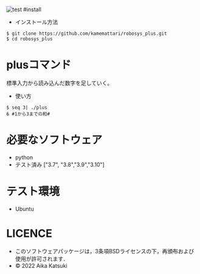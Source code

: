 ![test](https://github.com/kamemattari/robosys_plus/actions/workflows/test.yml/badge.svg)
#install
* インストール方法
```
$ git clone https://github.com/kamemattari/robosys_plus.git
$ cd robosys_plus
```

# plusコマンド

標準入力から読み込んだ数字を足していく。

 * 使い方
```
$ seq 3| ./plus
6 #1から3までの和#
```

# 必要なソフトウェア
 * python
 * テスト済み ["3.7", "3.8","3.9","3.10"]

# テスト環境
 * Ubuntu

# LICENCE
 * このソフトウェアパッケージは，3条項BSDライセンスの下，再頒布および使用が許可されます．
 * © 2022 Aika Katsuki
